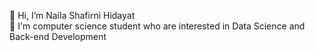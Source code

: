 👋 Hi, I’m Naila Shafirni Hidayat<br>
👀 I'm computer science student who are interested in Data Science and Back-end Development

<!---
nailashfrni/nailashfrni is a ✨ special ✨ repository because its `README.md` (this file) appears on your GitHub profile.
You can click the Preview link to take a look at your changes.
--->
